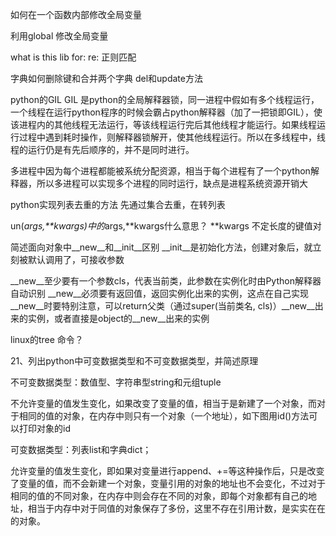 如何在一个函数内部修改全局变量

利用global 修改全局变量

what is this lib for:   re:   正则匹配

字典如何删除键和合并两个字典
del和update方法

python的GIL
GIL 是python的全局解释器锁，同一进程中假如有多个线程运行，一个线程在运行python程序的时候会霸占python解释器（加了一把锁即GIL），使该进程内的其他线程无法运行，等该线程运行完后其他线程才能运行。如果线程运行过程中遇到耗时操作，则解释器锁解开，使其他线程运行。所以在多线程中，线程的运行仍是有先后顺序的，并不是同时进行。

多进程中因为每个进程都能被系统分配资源，相当于每个进程有了一个python解释器，所以多进程可以实现多个进程的同时运行，缺点是进程系统资源开销大


python实现列表去重的方法
先通过集合去重，在转列表


un(*args,**kwargs)中的*args,**kwargs什么意思？ **kwargs 不定长度的键值对


简述面向对象中__new__和__init__区别
__init__是初始化方法，创建对象后，就立刻被默认调用了，可接收参数

__new__至少要有一个参数cls，代表当前类，此参数在实例化时由Python解释器自动识别
__new__必须要有返回值，返回实例化出来的实例，这点在自己实现__new__时要特别注意，可以return父类（通过super(当前类名, cls)）__new__出来的实例，或者直接是object的__new__出来的实例

linux的tree 命令？


21、列出python中可变数据类型和不可变数据类型，并简述原理

不可变数据类型：数值型、字符串型string和元组tuple

不允许变量的值发生变化，如果改变了变量的值，相当于是新建了一个对象，而对于相同的值的对象，在内存中则只有一个对象（一个地址），如下图用id()方法可以打印对象的id

可变数据类型：列表list和字典dict；

允许变量的值发生变化，即如果对变量进行append、+=等这种操作后，只是改变了变量的值，而不会新建一个对象，变量引用的对象的地址也不会变化，不过对于相同的值的不同对象，在内存中则会存在不同的对象，即每个对象都有自己的地址，相当于内存中对于同值的对象保存了多份，这里不存在引用计数，是实实在在的对象。
